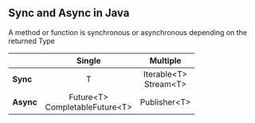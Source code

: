 ## Sync and Async in Java

A method or function is synchronous or asynchronous depending on the returned Type

|         | Single    | Multiple     |
|---------|:---------:|:------------:|
|**Sync** | T         | Iterable&lt;T&gt; <br> Stream&lt;T&gt;|
|**Async**| Future&lt;T&gt; <br> CompletableFuture&lt;T&gt;| Publisher&lt;T&gt;|
